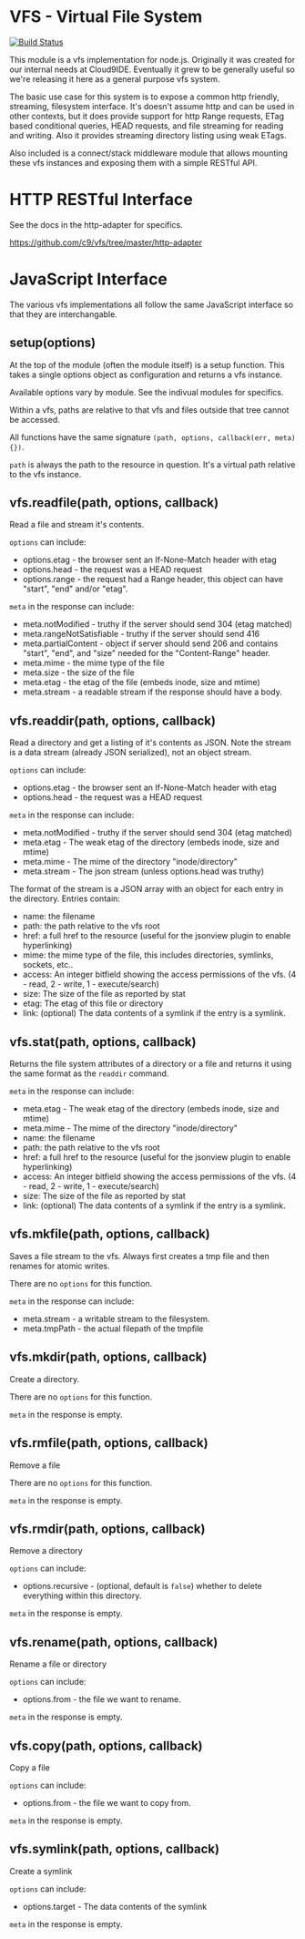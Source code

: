 # VFS - Virtual File System

[![Build Status](https://secure.travis-ci.org/c9/vfs.png)](http://travis-ci.org/c9/vfs)

This module is a vfs implementation for node.js.  Originally it was created for
our internal needs at Cloud9IDE.  Eventually it grew to be generally useful so
we're releasing it here as a general purpose vfs system.

The basic use case for this system is to expose a common http friendly, streaming,
filesystem interface.  It's doesn't assume http and can be used in other contexts,
but it does provide support for http Range requests, ETag based conditional queries,
HEAD requests, and file streaming for reading and writing.  Also it provides
streaming directory listing using weak ETags.

Also included is a connect/stack middleware module that allows mounting these vfs
instances and exposing them with a simple RESTful API.

# HTTP RESTful Interface

See the docs in the http-adapter for specifics.

<https://github.com/c9/vfs/tree/master/http-adapter>

# JavaScript Interface

The various vfs implementations all follow the same JavaScript interface so that
they are interchangable.

## setup(options)

At the top of the module (often the module itself) is a setup function.  This
takes a single options object as configuration and returns a vfs instance.

Available options vary by module.  See the indivual modules for specifics.

Within a vfs, paths are relative to that vfs and files outside that tree cannot
be accessed.

All functions have the same signature `(path, options, callback(err, meta){})`.

`path` is always the path to the resource in question.  It's a virtual path
relative to the vfs instance.

## vfs.readfile(path, options, callback)

Read a file and stream it's contents.

`options` can include:

 - options.etag - the browser sent an If-None-Match header with etag
 - options.head - the request was a HEAD request
 - options.range - the request had a Range header, this object can have "start", "end" and/or "etag".

`meta` in the response can include:

 - meta.notModified - truthy if the server should send 304 (etag matched)
 - meta.rangeNotSatisfiable - truthy if the server should send 416
 - meta.partialContent - object if server should send 206 and contains "start", "end", and "size" needed for the "Content-Range" header.
 - meta.mime - the mime type of the file
 - meta.size - the size of the file
 - meta.etag - the etag of the file (embeds inode, size and mtime)
 - meta.stream - a readable stream if the response should have a body.

## vfs.readdir(path, options, callback)

Read a directory and get a listing of it's contents as JSON.  Note the stream is
a data stream (already JSON serialized), not an object stream.

`options` can include:

 - options.etag - the browser sent an If-None-Match header with etag
 - options.head - the request was a HEAD request

`meta` in the response can include:

 - meta.notModified - truthy if the server should send 304 (etag matched)
 - meta.etag - The weak etag of the directory (embeds inode, size and mtime)
 - meta.mime - The mime of the directory "inode/directory"
 - meta.stream - The json stream (unless options.head was truthy)

The format of the stream is a JSON array with an object for each entry in the
directory.  Entries contain:

 - name: the filename
 - path: the path relative to the vfs root
 - href: a full href to the resource (useful for the jsonview plugin to enable hyperlinking)
 - mime: the mime type of the file, this includes directories, symlinks, sockets, etc..
 - access: An integer bitfield showing the access permissions of the vfs. (4 - read, 2 - write, 1 - execute/search)
 - size: The size of the file as reported by stat
 - etag: The etag of this file or directory
 - link: (optional) The data contents of a symlink if the entry is a symlink.

## vfs.stat(path, options, callback)

Returns the file system attributes of a directory or a file and returns it
using the same format as the `readdir` command.

`meta` in the response can include:

 - meta.etag - The weak etag of the directory (embeds inode, size and mtime)
 - meta.mime - The mime of the directory "inode/directory"
 - name: the filename
 - path: the path relative to the vfs root
 - href: a full href to the resource (useful for the jsonview plugin to enable hyperlinking)
 - access: An integer bitfield showing the access permissions of the vfs. (4 - read, 2 - write, 1 - execute/search)
 - size: The size of the file as reported by stat
 - link: (optional) The data contents of a symlink if the entry is a symlink.

## vfs.mkfile(path, options, callback)

Saves a file stream to the vfs.  Always first creates a tmp file and then renames
for atomic writes.

There are no `options` for this function.

`meta` in the response can include:

 - meta.stream - a writable stream to the filesystem.
 - meta.tmpPath - the actual filepath of the tmpfile


## vfs.mkdir(path, options, callback)

Create a directory.

There are no `options` for this function.

`meta` in the response is empty.

## vfs.rmfile(path, options, callback)

Remove a file

There are no `options` for this function.

`meta` in the response is empty.

## vfs.rmdir(path, options, callback)

Remove a directory

`options` can include:

 - options.recursive - (optional, default is `false`) whether to delete everything within this directory.

`meta` in the response is empty.

## vfs.rename(path, options, callback)

Rename a file or directory

`options` can include:

 - options.from - the file we want to rename.

`meta` in the response is empty.

## vfs.copy(path, options, callback)

Copy a file

`options` can include:

 - options.from - the file we want to copy from.

`meta` in the response is empty.

## vfs.symlink(path, options, callback)

Create a symlink

`options` can include:

 - options.target - The data contents of the symlink

`meta` in the response is empty.



